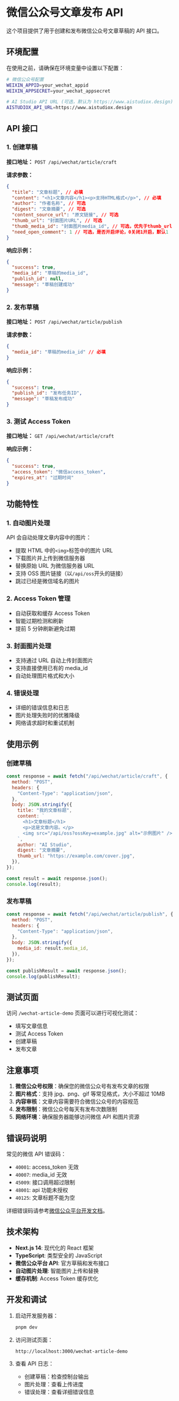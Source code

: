 # 微信公众号文章发布 API

这个项目提供了用于创建和发布微信公众号文章草稿的 API 接口。

## 环境配置

在使用之前，请确保在环境变量中设置以下配置：

```bash
# 微信公众号配置
WEIXIN_APPID=your_wechat_appid
WEIXIN_APPSECRET=your_wechat_appsecret

# AI Studio API URL (可选，默认为 https://www.aistudiox.design)
AISTUDIOX_API_URL=https://www.aistudiox.design
```

## API 接口

### 1. 创建草稿

**接口地址：** `POST /api/wechat/article/craft`

**请求参数：**

```json
{
  "title": "文章标题", // 必填
  "content": "<h1>文章内容</h1><p>支持HTML格式</p>", // 必填
  "author": "作者名称", // 可选
  "digest": "文章摘要", // 可选
  "content_source_url": "原文链接", // 可选
  "thumb_url": "封面图片URL", // 可选
  "thumb_media_id": "封面图片media_id", // 可选，优先于thumb_url
  "need_open_comment": 1 // 可选，是否开启评论，0关闭1开启，默认1
}
```

**响应示例：**

```json
{
  "success": true,
  "media_id": "草稿的media_id",
  "publish_id": null,
  "message": "草稿创建成功"
}
```

### 2. 发布草稿

**接口地址：** `POST /api/wechat/article/publish`

**请求参数：**

```json
{
  "media_id": "草稿的media_id" // 必填
}
```

**响应示例：**

```json
{
  "success": true,
  "publish_id": "发布任务ID",
  "message": "草稿发布成功"
}
```

### 3. 测试 Access Token

**接口地址：** `GET /api/wechat/article/craft`

**响应示例：**

```json
{
  "success": true,
  "access_token": "微信access_token",
  "expires_at": "过期时间"
}
```

## 功能特性

### 1. 自动图片处理

API 会自动处理文章内容中的图片：

- 提取 HTML 中的`<img>`标签中的图片 URL
- 下载图片并上传到微信服务器
- 替换原始 URL 为微信服务器 URL
- 支持 OSS 图片链接（以`/api/oss`开头的链接）
- 跳过已经是微信域名的图片

### 2. Access Token 管理

- 自动获取和缓存 Access Token
- 智能过期检测和刷新
- 提前 5 分钟刷新避免过期

### 3. 封面图片处理

- 支持通过 URL 自动上传封面图片
- 支持直接使用已有的 media_id
- 自动处理图片格式和大小

### 4. 错误处理

- 详细的错误信息和日志
- 图片处理失败时的优雅降级
- 网络请求超时和重试机制

## 使用示例

### 创建草稿

```javascript
const response = await fetch("/api/wechat/article/craft", {
  method: "POST",
  headers: {
    "Content-Type": "application/json",
  },
  body: JSON.stringify({
    title: "我的文章标题",
    content: `
      <h1>文章标题</h1>
      <p>这是文章内容。</p>
      <img src="/api/oss?ossKey=example.jpg" alt="示例图片" />
    `,
    author: "AI Studio",
    digest: "文章摘要",
    thumb_url: "https://example.com/cover.jpg",
  }),
});

const result = await response.json();
console.log(result);
```

### 发布草稿

```javascript
const response = await fetch("/api/wechat/article/publish", {
  method: "POST",
  headers: {
    "Content-Type": "application/json",
  },
  body: JSON.stringify({
    media_id: result.media_id,
  }),
});

const publishResult = await response.json();
console.log(publishResult);
```

## 测试页面

访问 `/wechat-article-demo` 页面可以进行可视化测试：

- 填写文章信息
- 测试 Access Token
- 创建草稿
- 发布文章

## 注意事项

1. **微信公众号权限**：确保您的微信公众号有发布文章的权限
2. **图片格式**：支持 jpg、png、gif 等常见格式，大小不超过 10MB
3. **内容审核**：文章内容需要符合微信公众号的内容规范
4. **发布限制**：微信公众号每天有发布次数限制
5. **网络环境**：确保服务器能够访问微信 API 和图片资源

## 错误码说明

常见的微信 API 错误码：

- `40001`: access_token 无效
- `40007`: media_id 无效
- `45009`: 接口调用超过限制
- `48001`: api 功能未授权
- `40125`: 文章标题不能为空

详细错误码请参考[微信公众平台开发文档](https://developers.weixin.qq.com/doc/offiaccount/Message_Management/Batch_Sends_and_Originality_Checks.html)。

## 技术架构

- **Next.js 14**: 现代化的 React 框架
- **TypeScript**: 类型安全的 JavaScript
- **微信公众平台 API**: 官方草稿和发布接口
- **自动图片处理**: 智能图片上传和替换
- **缓存机制**: Access Token 缓存优化

## 开发和调试

1. 启动开发服务器：

   ```bash
   pnpm dev
   ```

2. 访问测试页面：

   ```
   http://localhost:3000/wechat-article-demo
   ```

3. 查看 API 日志：
   - 创建草稿：检查控制台输出
   - 图片处理：查看上传进度
   - 错误处理：查看详细错误信息
